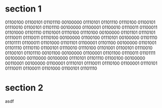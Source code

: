 # section 1

01100100 01100101 01101110 00100000 01110101 01101110 01110100 01100101 01110010 01100101 01101110 00100000 01100001 01100010 01110011 01100011 01101000 01101110 01101001 01110100 01110100 00100000 01101101 01110101 01110011 01110011 01110100 00100000 01100100 01110101 00100000 01101110 01101111 01100011 01101000 01101101 01100001 01101100 00100000 01101001 01101110 01110110 01100101 01110010 01110100 01101001 01100101 01110010 01100101 01101110 00101100 00100000 01100001 01101100 01110011 01101111 00100000 00110000 00100000 01110101 01101110 01100100 00100000 00110001 00100000 01100001 01110101 01110011 01110100 01100001 01110101 01110011 01100011 01101000 01100101 01101110

# section 2

  asdf
